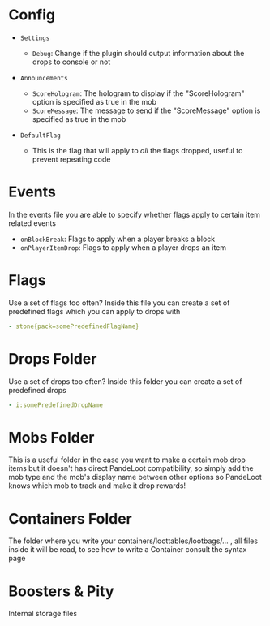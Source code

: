 # Config
* ``Settings``

  * ``Debug``: Change if the plugin should output information about the drops to console or not

* ``Announcements``

  * ``ScoreHologram``: The hologram to display if the "ScoreHologram" option is specified as true in the mob
  * ``ScoreMessage``: The message to send if the "ScoreMessage" option is specified as true in the mob

* ``DefaultFlag``
  * This is the flag that will apply to *all* the flags dropped, useful to prevent repeating code

# Events
In the events file you are able to specify whether flags apply to certain item related events

  * ``onBlockBreak``: Flags to apply when a player breaks a block
  * ``onPlayerItemDrop``: Flags to apply when a player drops an item

# Flags
Use a set of flags too often? Inside this file you can create a set of predefined flags which you can apply to drops with
```yml
- stone{pack=somePredefinedFlagName}
```

# Drops Folder
Use a set of drops too often? Inside this folder you can create a set of predefined drops
```yml
- i:somePredefinedDropName
```

# Mobs Folder
This is a useful folder in the case you want to make a certain mob drop items but it doesn't has direct PandeLoot compatibility, so simply add the mob type and the mob's display name between other options so PandeLoot knows which mob to track and make it drop rewards!

# Containers Folder
The folder where you write your containers/loottables/lootbags/... , all files inside it will be read, to see how to write a Container consult the syntax page

# Boosters & Pity
Internal storage files